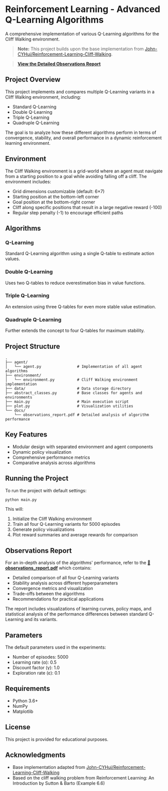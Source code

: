 # Reinforcement Learning - Advanced Q-Learning Algorithms

A comprehensive implementation of various Q-Learning algorithms for the Cliff Walking environment.

> **Note:** This project builds upon the base implementation from [John-CYHui/Reinforcement-Learning-Cliff-Walking](https://github.com/John-CYHui/Reinforcement-Learning-Cliff-Walking).

> **[View the Detailed Observations Report](docs/observations_report.pdf)**

## Project Overview

This project implements and compares multiple Q-Learning variants in a Cliff Walking environment, including:
- Standard Q-Learning
- Double Q-Learning
- Triple Q-Learning
- Quadruple Q-Learning

The goal is to analyze how these different algorithms perform in terms of convergence, stability, and overall performance in a dynamic reinforcement learning environment.

## Environment

The Cliff Walking environment is a grid-world where an agent must navigate from a starting position to a goal while avoiding falling off a cliff. The environment includes:

- Grid dimensions customizable (default: 6×7)
- Starting position at the bottom-left corner
- Goal position at the bottom-right corner
- Cliff along specific positions that result in a large negative reward (-100)
- Regular step penalty (-1) to encourage efficient paths

## Algorithms

### Q-Learning
Standard Q-Learning algorithm using a single Q-table to estimate action values.

### Double Q-Learning
Uses two Q-tables to reduce overestimation bias in value functions.

### Triple Q-Learning
An extension using three Q-tables for even more stable value estimation.

### Quadruple Q-Learning
Further extends the concept to four Q-tables for maximum stability.

## Project Structure

```
.
├── agent/
│   └── agent.py                # Implementation of all agent algorithms
├── environment/
│   └── environment.py          # Cliff Walking environment implementation
├── data/                       # Data storage directory
├── abstract_classes.py         # Base classes for agents and environments
├── main.py                     # Main execution script
├── plot.py                     # Visualization utilities
└── docs/
    └── observations_report.pdf # Detailed analysis of algorithm performance
```

## Key Features

- Modular design with separated environment and agent components
- Dynamic policy visualization
- Comprehensive performance metrics
- Comparative analysis across algorithms

## Running the Project

To run the project with default settings:

```bash
python main.py
```

This will:
1. Initialize the Cliff Walking environment
2. Train all four Q-Learning variants for 5000 episodes
3. Generate policy visualizations
4. Plot reward summaries and average rewards for comparison

## Observations Report

For an in-depth analysis of the algorithms' performance, refer to the **[📄 observations_report.pdf](docs/observations_report.pdf)** which contains:

- Detailed comparison of all four Q-Learning variants
- Stability analysis across different hyperparameters
- Convergence metrics and visualization
- Trade-offs between the algorithms
- Recommendations for practical applications

The report includes visualizations of learning curves, policy maps, and statistical analysis of the performance differences between standard Q-Learning and its variants.

## Parameters

The default parameters used in the experiments:
- Number of episodes: 5000
- Learning rate (α): 0.5
- Discount factor (γ): 1.0
- Exploration rate (ε): 0.1

## Requirements

- Python 3.6+
- NumPy
- Matplotlib

## License

This project is provided for educational purposes. 

## Acknowledgments

- Base implementation adapted from [John-CYHui/Reinforcement-Learning-Cliff-Walking](https://github.com/John-CYHui/Reinforcement-Learning-Cliff-Walking)
- Based on the cliff walking problem from Reinforcement Learning: An Introduction by Sutton & Barto (Example 6.6) 